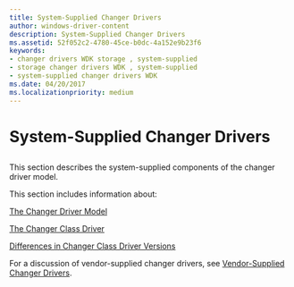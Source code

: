 ```yaml
---
title: System-Supplied Changer Drivers
author: windows-driver-content
description: System-Supplied Changer Drivers
ms.assetid: 52f052c2-4780-45ce-b0dc-4a152e9b23f6
keywords:
- changer drivers WDK storage , system-supplied
- storage changer drivers WDK , system-supplied
- system-supplied changer drivers WDK
ms.date: 04/20/2017
ms.localizationpriority: medium
---
```


# System-Supplied Changer Drivers


## <span id="ddk_system_supplied_changer_drivers_kg"></span><span id="DDK_SYSTEM_SUPPLIED_CHANGER_DRIVERS_KG"></span>


This section describes the system-supplied components of the changer driver model.

This section includes information about:

[The Changer Driver Model](the-changer-driver-model.md)

[The Changer Class Driver](the-changer-class-driver.md)

[Differences in Changer Class Driver Versions](differences-in-changer-class-driver-versions.md)

For a discussion of vendor-supplied changer drivers, see [Vendor-Supplied Changer Drivers](vendor-supplied-changer-drivers.md).

 

 




